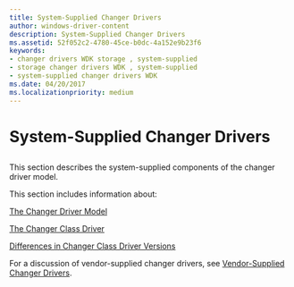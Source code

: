 ```yaml
---
title: System-Supplied Changer Drivers
author: windows-driver-content
description: System-Supplied Changer Drivers
ms.assetid: 52f052c2-4780-45ce-b0dc-4a152e9b23f6
keywords:
- changer drivers WDK storage , system-supplied
- storage changer drivers WDK , system-supplied
- system-supplied changer drivers WDK
ms.date: 04/20/2017
ms.localizationpriority: medium
---
```


# System-Supplied Changer Drivers


## <span id="ddk_system_supplied_changer_drivers_kg"></span><span id="DDK_SYSTEM_SUPPLIED_CHANGER_DRIVERS_KG"></span>


This section describes the system-supplied components of the changer driver model.

This section includes information about:

[The Changer Driver Model](the-changer-driver-model.md)

[The Changer Class Driver](the-changer-class-driver.md)

[Differences in Changer Class Driver Versions](differences-in-changer-class-driver-versions.md)

For a discussion of vendor-supplied changer drivers, see [Vendor-Supplied Changer Drivers](vendor-supplied-changer-drivers.md).

 

 




